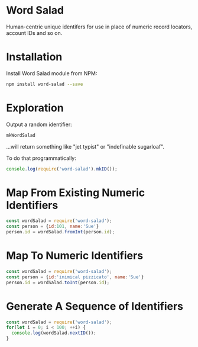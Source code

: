 # Word Salad

Human-centric unique identifers for use in place of numeric record locators, account IDs and so on.

# Installation
Install Word Salad module from NPM:
```bash
npm install word-salad --save
```

# Exploration
Output a random identifier:

```bash
mkWordSalad
```
...will return something like "jet typist" or "indefinable sugarloaf".

To do that programmatically:

```javascript
console.log(require('word-salad').mkID());
```

# Map From Existing Numeric Identifiers
```javascript
const wordSalad = require('word-salad');
const person = {id:101, name:'Sue'}
person.id = wordSalad.fromInt(person.id);
```

# Map To Numeric Identifiers
```javascript
const wordSalad = require('word-salad');
const person = {id:'inimical pizzicato', name:'Sue'}
person.id = wordSalad.toInt(person.id);
```

# Generate A Sequence of Identifiers

```javascript
const wordSalad = require('word-salad');
for(let i = 0; i < 100; ++i) {
  console.log(wordSalad.nextID());
}
```

